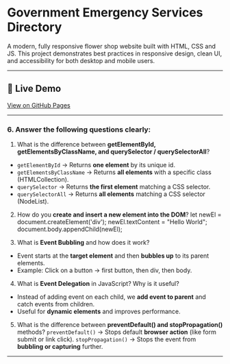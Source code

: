# Government Emergency Services Directory

A modern, fully responsive flower shop website built with HTML, CSS and JS. This project demonstrates best practices in responsive design, clean UI, and accessibility for both desktop and mobile users.

---

## 🚀 Live Demo
[View on GitHub Pages](https://shariar-ahamed.github.io/Government-Emergency-Services-Directory/)

---

### 6. Answer the following questions clearly:

1. What is the difference between **getElementById, getElementsByClassName, and querySelector / querySelectorAll**?
- `getElementById` → Returns **one element** by its unique id.
- `getElementsByClassName` → Returns **all elements** with a specific class (HTMLCollection).
- `querySelector` → Returns **the first element** matching a CSS selector.
- `querySelectorAll` → Returns **all elements** matching a CSS selector (NodeList).

2. How do you **create and insert a new element into the DOM**?
let newEl = document.createElement('div'); 
newEl.textContent = "Hello World";         
document.body.appendChild(newEl);          

3. What is **Event Bubbling** and how does it work?
- Event starts at the **target element** and then **bubbles up** to its parent elements.
- Example: Click on a button → first button, then div, then body.

4. What is **Event Delegation** in JavaScript? Why is it useful?
- Instead of adding event on each child, we **add event to parent** and catch events from children.
- Useful for **dynamic elements** and improves performance.

5. What is the difference between **preventDefault() and stopPropagation()** methods?
`preventDefault()` → Stops default **browser action** (like form submit or link click).
`stopPropagation()` → Stops the event from **bubbling or capturing** further.
---
